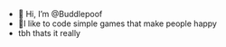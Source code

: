 - 👋 Hi, I’m @Buddlepoof
- 🙂I like to code simple games that make people happy
- tbh thats it really

<!---
Buddlepoof/Buddlepoof is a ✨ special ✨ repository because its `README.md` (this file) appears on your GitHub profile.
You can click the Preview link to take a look at your changes.
--->
